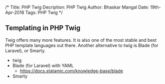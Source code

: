 /*
Title: PHP Twig
Decription: PHP Twig
Author: Bhaskar Mangal
Date: 19th-Apr-2018
Tags: PHP Twig
*/

## Templating in PHP Twig
Twig offers many more features. It is also one of the most stable and best PHP template languages out there. Another alternative to twig is Blade (for Laravel), or Smarty.
- twig
- Blade (for Laravel) with YAML
	* https://docs.statamic.com/knowledge-base/blade
- Smarty

